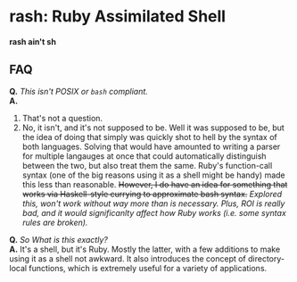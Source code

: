 # rash: Ruby Assimilated Shell
#### rash ain't sh

## FAQ

**Q.** *This isn't POSIX or `bash` compliant.*<br>
**A.**
1. That's not a question.
2. No, it isn't, and it's not supposed to be. Well it was supposed to be, but the idea of doing that 
simply was quickly shot to hell by the syntax of both languages. Solving that would have amounted 
to writing a parser for multiple langauges at once that could automatically distinguish between the 
two, but also treat them the same. Ruby's function-call syntax (one of the big reasons using it as 
a shell might be handy) made this less than reasonable. <del>However, I do have an idea for something 
that works via Haskell-style currying to approximate bash syntax.</del> *Explored this, won't work 
without way more than is necessary. Plus, ROI is really bad, and it would significanlty affect 
how Ruby works (i.e. some syntax rules are broken).*

**Q.** *So What is this exactly?*<br>
**A.**
It's a shell, but it's Ruby. Mostly the latter, with a few additions to make using it as a shell 
not awkward. It also introduces the concept of directory-local functions, which is extremely 
useful for a variety of applications.




<!--
TODO:
trap - Signal.trap
    - Maybe signals
umask - maintain default permissions
caller
command
mapfile
    - readarray
source - eval

### Complex
option parser - OptionParser.parse(args)
    - shift
declare
ulimit

job control
completion

-->

<!--
### Design decisions
explicitly ignoring directory stack (pushd, popd, dirs)

explicitly ignoring readonly, as it goes against Ruby variabel philosophy

complex aliases not an option.
alias - already built in
    - builtin


File system pseudo-emulation. Class for each directory, which can take custom
defined methods. 

-->

